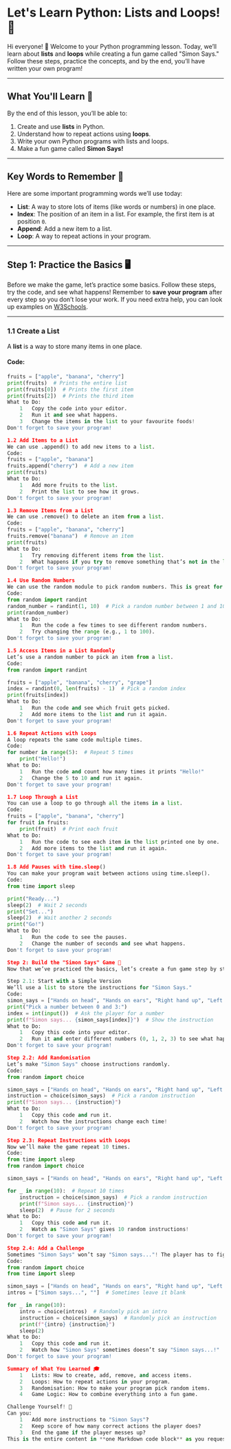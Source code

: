 # Let's Learn Python: Lists and Loops! 🐍

Hi everyone! 🎉 Welcome to your Python programming lesson. Today, we’ll learn about **lists** and **loops** while creating a fun game called "Simon Says." 
Follow these steps, practice the concepts, and by the end, you’ll have written your own program!

---

## What You'll Learn 🧠

By the end of this lesson, you’ll be able to:
1. Create and use **lists** in Python.
2. Understand how to repeat actions using **loops**.
3. Write your own Python programs with lists and loops.
4. Make a fun game called **Simon Says!**

---

## Key Words to Remember 📝

Here are some important programming words we’ll use today:
- **List**: A way to store lots of items (like words or numbers) in one place.
- **Index**: The position of an item in a list. For example, the first item is at position `0`.
- **Append**: Add a new item to a list.
- **Loop**: A way to repeat actions in your program.

---

## Step 1: Practice the Basics 🖥️

Before we make the game, let’s practice some basics. Follow these steps, try the code, and see what happens! 
Remember to **save your program** after every step so you don’t lose your work. If you need extra help, 
you can look up examples on [W3Schools](https://www.w3schools.com/).

---

### **1.1 Create a List**
A **list** is a way to store many items in one place.

#### Code:
```python
fruits = ["apple", "banana", "cherry"]
print(fruits)  # Prints the entire list
print(fruits[0])  # Prints the first item
print(fruits[2])  # Prints the third item
What to Do:
	1	Copy the code into your editor.
	2	Run it and see what happens.
	3	Change the items in the list to your favourite foods!
Don't forget to save your program!

1.2 Add Items to a List
We can use .append() to add new items to a list.
Code:
fruits = ["apple", "banana"]
fruits.append("cherry")  # Add a new item
print(fruits)
What to Do:
	1	Add more fruits to the list.
	2	Print the list to see how it grows.
Don't forget to save your program!

1.3 Remove Items from a List
We can use .remove() to delete an item from a list.
Code:
fruits = ["apple", "banana", "cherry"]
fruits.remove("banana")  # Remove an item
print(fruits)
What to Do:
	1	Try removing different items from the list.
	2	What happens if you try to remove something that’s not in the list?
Don't forget to save your program!

1.4 Use Random Numbers
We can use the random module to pick random numbers. This is great for games!
Code:
from random import randint
random_number = randint(1, 10)  # Pick a random number between 1 and 10
print(random_number)
What to Do:
	1	Run the code a few times to see different random numbers.
	2	Try changing the range (e.g., 1 to 100).
Don't forget to save your program!

1.5 Access Items in a List Randomly
Let’s use a random number to pick an item from a list.
Code:
from random import randint

fruits = ["apple", "banana", "cherry", "grape"]
index = randint(0, len(fruits) - 1)  # Pick a random index
print(fruits[index])
What to Do:
	1	Run the code and see which fruit gets picked.
	2	Add more items to the list and run it again.
Don't forget to save your program!

1.6 Repeat Actions with Loops
A loop repeats the same code multiple times.
Code:
for number in range(5):  # Repeat 5 times
    print("Hello!")
What to Do:
	1	Run the code and count how many times it prints "Hello!"
	2	Change the 5 to 10 and run it again.
Don't forget to save your program!

1.7 Loop Through a List
You can use a loop to go through all the items in a list.
Code:
fruits = ["apple", "banana", "cherry"]
for fruit in fruits:
    print(fruit)  # Print each fruit
What to Do:
	1	Run the code to see each item in the list printed one by one.
	2	Add more items to the list and run it again.
Don't forget to save your program!

1.8 Add Pauses with time.sleep()
You can make your program wait between actions using time.sleep().
Code:
from time import sleep

print("Ready...")
sleep(2)  # Wait 2 seconds
print("Set...")
sleep(2)  # Wait another 2 seconds
print("Go!")
What to Do:
	1	Run the code to see the pauses.
	2	Change the number of seconds and see what happens.
Don't forget to save your program!

Step 2: Build the "Simon Says" Game 🎲
Now that we’ve practiced the basics, let’s create a fun game step by step!

Step 2.1: Start with a Simple Version
We’ll use a list to store the instructions for "Simon Says."
Code:
simon_says = ["Hands on head", "Hands on ears", "Right hand up", "Left hand up"]
print("Pick a number between 0 and 3:")
index = int(input())  # Ask the player for a number
print(f"Simon says... {simon_says[index]}")  # Show the instruction
What to Do:
	1	Copy this code into your editor.
	2	Run it and enter different numbers (0, 1, 2, 3) to see what happens.
Don't forget to save your program!

Step 2.2: Add Randomisation
Let’s make "Simon Says" choose instructions randomly.
Code:
from random import choice

simon_says = ["Hands on head", "Hands on ears", "Right hand up", "Left hand up"]
instruction = choice(simon_says)  # Pick a random instruction
print(f"Simon says... {instruction}")
What to Do:
	1	Copy this code and run it.
	2	Watch how the instructions change each time!
Don't forget to save your program!

Step 2.3: Repeat Instructions with Loops
Now we’ll make the game repeat 10 times.
Code:
from time import sleep
from random import choice

simon_says = ["Hands on head", "Hands on ears", "Right hand up", "Left hand up"]

for _ in range(10):  # Repeat 10 times
    instruction = choice(simon_says)  # Pick a random instruction
    print(f"Simon says... {instruction}")
    sleep(2)  # Pause for 2 seconds
What to Do:
	1	Copy this code and run it.
	2	Watch as "Simon Says" gives 10 random instructions!
Don't forget to save your program!

Step 2.4: Add a Challenge
Sometimes "Simon Says" won’t say "Simon says..."! The player has to figure out when to follow the instructions.
Code:
from random import choice
from time import sleep

simon_says = ["Hands on head", "Hands on ears", "Right hand up", "Left hand up"]
intros = ["Simon says...", ""]  # Sometimes leave it blank

for _ in range(10):
    intro = choice(intros)  # Randomly pick an intro
    instruction = choice(simon_says)  # Randomly pick an instruction
    print(f"{intro} {instruction}")
    sleep(2)
What to Do:
	1	Copy this code and run it.
	2	Watch how "Simon Says" sometimes doesn’t say "Simon says...!"
Don't forget to save your program!

Summary of What You Learned 🎓
	1	Lists: How to create, add, remove, and access items.
	2	Loops: How to repeat actions in your program.
	3	Randomisation: How to make your program pick random items.
	4	Game Logic: How to combine everything into a fun game.

Challenge Yourself! 🚀
Can you:
	1	Add more instructions to "Simon Says"?
	2	Keep score of how many correct actions the player does?
	3	End the game if the player messes up?
This is the entire content in **one Markdown code block** as you requested! Let me know if you need any further changes!
